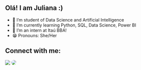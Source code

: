 ## Olá! I am Juliana :)
- 👀 I’m student of Data Science and Artificial Intelligence
- 🌱 I’m currently learning Python, SQL, Data Science, Power BI
- 💼 I’m an intern at Itaú BBA!
- 😁 Pronouns: She/Her

## Connect with me:
  <div 
<a href = "mailto:juliana.soares15434@gmail.com"> <img src="https://img.shields.io/badge/-Gmail-%23333?style=for-the-badge&logo=gmail&logoColor=white" target="_blank"></a>
<a href= "https://www.linkedin.com/in/juliana15434" target="_blank"><img src="https://img.shields.io/badge/-LinkedIn-%230077B5?style=for-the-badge&logo=linkedin&logoColor=white" style="border-radius: 30px" target="_blank"></a> 
 </div>
